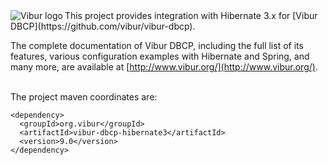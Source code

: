 <img align="left" src="http://www.vibur.org/img/vibur-130x130.png" alt="Vibur logo"> 
This project provides integration with Hibernate 3.x for [Vibur DBCP](https://github.com/vibur/vibur-dbcp).

The complete documentation of Vibur DBCP, including the full list of its features, various configuration 
examples with Hibernate and Spring, and many more, are available at [http://www.vibur.org/](http://www.vibur.org/).

<br>
The project maven coordinates are:

```
<dependency>
  <groupId>org.vibur</groupId>
  <artifactId>vibur-dbcp-hibernate3</artifactId>
  <version>9.0</version>
</dependency>   
```
